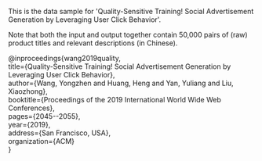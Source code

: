 This is the data sample for 'Quality-Sensitive Training! Social Advertisement Generation by Leveraging User Click Behavior'.

Note that both the input and output together contain 50,000 pairs of (raw) product titles and relevant descriptions (in Chinese).

@inproceedings{wang2019quality,  
  title={Quality-Sensitive Training! Social Advertisement Generation by Leveraging User Click Behavior},  
  author={Wang, Yongzhen and Huang, Heng and Yan, Yuliang and Liu, Xiaozhong},  
  booktitle={Proceedings of the 2019 International World Wide Web Conferences},  
  pages={2045--2055},  
  year={2019},  
  address={San Francisco, USA},  
  organization={ACM}  
}
